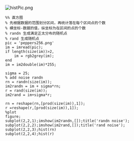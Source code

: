 ![histPic.png](http://upload-images.jianshu.io/upload_images/3022282-00663bcdb1dec2c9.png?imageMogr2/auto-orient/strip%7CimageView2/2/w/1240)
```
%% 直方图
% 先根据数据的范围划分区间，再统计落在每个区间点的个数
% 横坐标-数据的值，纵坐标为在区间的点的个数
% randn 生成满足正太分布的随机点
% rand 生成随机点
pic = 'peppers256.png'
im = imread(pic);
if length(size(im))>2,
    im = rgb2grey(im);
end
im = im2double(im)*255;

sigma = 25;
% add noise randn
rn = randn(size(im));
im2randn = im + sigma*rn;
r = rand(size(im));
im2rand = im+sigma*r;

rn = reshape(rn,[prod(size(im)),1]);
r =reshape(r,[prod(size(im)),1]);
%plot
figure;
subplot(2,2,1);imshow(im2randn,[]);title('randn noise');
subplot(2,2,2);imshow(im2rand,[]);title('rand noise');
subplot(2,2,3);hist(rn)
subplot(2,2,4);hist(r)

```
